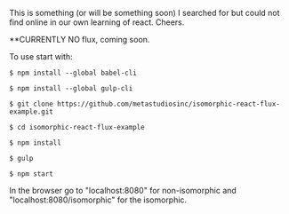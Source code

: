 
This is something (or will be something soon) I searched for but could not find online in our own learning of react. Cheers.

**CURRENTLY NO flux, coming soon.

To use start with:

```
$ npm install --global babel-cli

$ npm install --global gulp-cli

$ git clone https://github.com/metastudiosinc/isomorphic-react-flux-example.git

$ cd isomorphic-react-flux-example

$ npm install

$ gulp

$ npm start
```

In the browser go to "localhost:8080" for non-isomorphic and "localhost:8080/isomorphic" for the isomorphic.
